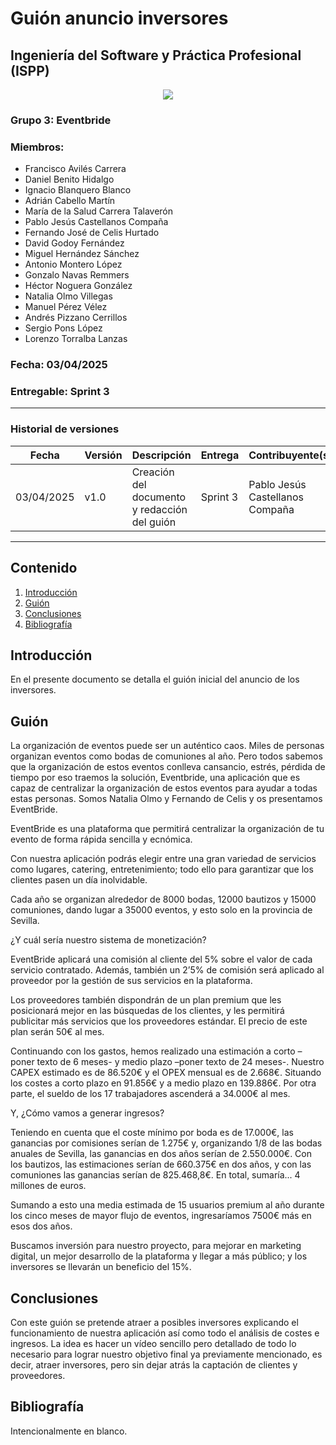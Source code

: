 # Guión anuncio inversores
## Ingeniería del Software y Práctica Profesional (ISPP)
<center><img src="https://iili.io/3BcQ3YJ.md.png"></img></center>

### Grupo 3: Eventbride

### Miembros:
- Francisco Avilés Carrera
- Daniel Benito Hidalgo
- Ignacio Blanquero Blanco
- Adrián Cabello Martín
- María de la Salud Carrera Talaverón
- Pablo Jesús Castellanos Compaña
- Fernando José de Celis Hurtado
- David Godoy Fernández
- Miguel Hernández Sánchez
- Antonio Montero López
- Gonzalo Navas Remmers
- Héctor Noguera González
- Natalia Olmo Villegas
- Manuel Pérez Vélez
- Andrés Pizzano Cerrillos
- Sergio Pons López
- Lorenzo Torralba Lanzas

### Fecha: 03/04/2025

### Entregable: Sprint 3

---

### Historial de versiones

| Fecha      | Versión | Descripción                                | Entrega  | Contribuyente(s)                    |
|------------|---------|--------------------------------------------|----------|-------------------------------------|
| 03/04/2025 | v1.0    | Creación del documento y redacción del guión | Sprint 3 | Pablo Jesús Castellanos Compaña |

---

## Contenido
1. [Introducción](#intro)
2. [Guión](#id1)
10. [Conclusiones](#conclusiones)
11. [Bibliografía](#bib)


<div id='intro'></div>

## Introducción

En el presente documento se detalla el guión inicial del anuncio de los inversores.

<div id='id1'></div>

## Guión



La organización de eventos puede ser un auténtico caos. Miles de personas organizan eventos como bodas de comuniones al año. Pero todos sabemos que la organización de estos eventos conlleva cansancio, estrés, pérdida de tiempo por eso traemos la solución, Eventbride, una aplicación que es capaz de centralizar la organización de estos eventos para ayudar a todas estas personas.
Somos Natalia Olmo y Fernando de Celis y os presentamos EventBride.

EventBride es una plataforma que permitirá centralizar la organización de tu evento de forma rápida sencilla y ecnómica.

Con nuestra aplicación podrás elegir entre una gran variedad de servicios como lugares, catering, entretenimiento; todo ello para garantizar que los clientes pasen un día inolvidable.

Cada año se organizan alrededor de 8000 bodas, 12000 bautizos y 15000 comuniones, dando lugar a 35000 eventos, y esto solo en la provincia de Sevilla.

¿Y cuál sería nuestro sistema de monetización?

EventBride aplicará una comisión al cliente del 5% sobre el valor  de cada servicio contratado. Además, también un 2’5% de comisión será aplicado al proveedor por la gestión de sus servicios en la plataforma.

Los proveedores también dispondrán de un plan premium que les posicionará mejor en las búsquedas de los clientes, y les permitirá publicitar más servicios que los proveedores estándar. El precio de este plan serán 50€ al mes.

Continuando con los gastos, hemos realizado una estimación a corto
–poner texto de 6 meses-  y medio plazo –poner texto de 24 meses-. Nuestro CAPEX estimado es de 86.520€ y el OPEX mensual es de 2.668€. Situando los costes a corto plazo en 91.856€ y a medio plazo en 139.886€. Por otra parte, el sueldo de los 17 trabajadores ascenderá a 34.000€ al mes.

Y, ¿Cómo vamos a generar ingresos?

Teniendo en cuenta que el coste mínimo por boda es de 17.000€, las ganancias por comisiones serían de 1.275€ y, organizando 1/8 de las bodas anuales de Sevilla, las ganancias en dos años serían de 2.550.000€. Con los bautizos, las estimaciones serían de 660.375€ en dos años, y con las comuniones las ganancias serían de 825.468,8€. En total, sumaría... 4 millones de euros.

Sumando a esto una media estimada de 15 usuarios premium al año durante los cinco meses de mayor flujo de eventos, ingresaríamos 7500€ más en esos dos años.

Buscamos inversión para nuestro proyecto, para mejorar en marketing digital, un mejor desarrollo de la plataforma y llegar a más público; y los inversores se llevarán un beneficio del 15%.


<div id='conclusiones'></div>

## Conclusiones

Con este guión se pretende atraer a posibles inversores explicando el funcionamiento de nuestra aplicación así como todo el análisis de costes e ingresos. La idea es hacer un vídeo sencillo pero detallado de todo lo necesario para lograr nuestro objetivo final ya previamente mencionado, es decir, atraer inversores, pero sin dejar atrás la captación de clientes y proveedores.

<div id='bib'></div>

## Bibliografía

Intencionalmente en blanco.
